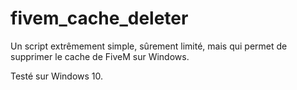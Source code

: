 # fivem_cache_deleter

Un script extrêmement simple, sûrement limité, mais qui permet de supprimer le cache de FiveM sur Windows.

Testé sur Windows 10.
